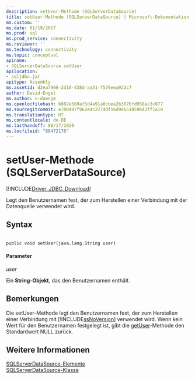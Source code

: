 ```yaml
---
description: setUser-Methode (SQLServerDataSource)
title: setUser-Methode (SQLServerDataSource) | Microsoft-Dokumentation
ms.custom: ''
ms.date: 01/19/2017
ms.prod: sql
ms.prod_service: connectivity
ms.reviewer: ''
ms.technology: connectivity
ms.topic: conceptual
apiname:
- SQLServerDataSource.setUser
apilocation:
- sqljdbc.jar
apitype: Assembly
ms.assetid: d2ea7906-2d10-438d-aa51-f576eea923c7
author: David-Engel
ms.author: v-daenge
ms.openlocfilehash: b887e5b0af5d4a91a8cbea2b3676fd958ac3c077
ms.sourcegitcommit: e700497f962e4c2274df16d9e651059b42ff1a10
ms.translationtype: HT
ms.contentlocale: de-DE
ms.lasthandoff: 08/17/2020
ms.locfileid: "88472176"
---
```

# <a name="setuser-method-sqlserverdatasource"></a>setUser-Methode (SQLServerDataSource)
[!INCLUDE[Driver_JDBC_Download](../../../includes/driver_jdbc_download.md)]

  Legt den Benutzernamen fest, der zum Herstellen einer Verbindung mit der Datenquelle verwendet wird.  
  
## <a name="syntax"></a>Syntax  
  
```  
  
public void setUser(java.lang.String user)  
```  
  
#### <a name="parameters"></a>Parameter  
 *user*  
  
 Ein **String-Objekt**, das den Benutzernamen enthält.  
  
## <a name="remarks"></a>Bemerkungen  
 Die setUser-Methode legt den Benutzernamen fest, der zum Herstellen einer Verbindung mit [!INCLUDE[ssNoVersion](../../../includes/ssnoversion-md.md)] verwendet wird. Wenn kein Wert für den Benutzernamen festgelegt ist, gibt die [getUser](../../../connect/jdbc/reference/getuser-method-sqlserverdatasource.md)-Methode den Standardwert NULL zurück.  
  
## <a name="see-also"></a>Weitere Informationen  
 [SQLServerDataSource-Elemente](../../../connect/jdbc/reference/sqlserverdatasource-members.md)   
 [SQLServerDataSource-Klasse](../../../connect/jdbc/reference/sqlserverdatasource-class.md)  
  
  
